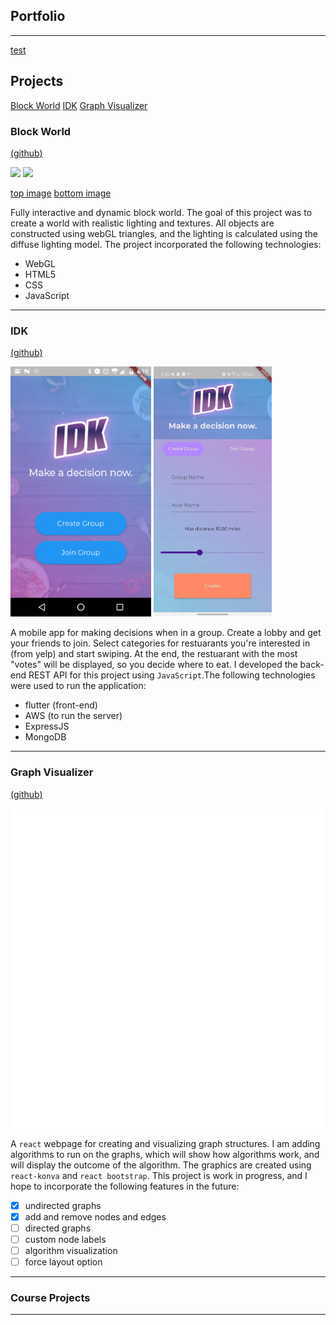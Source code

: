 ## Portfolio

---

[test](#course-projects)

## Projects

[Block World](#block-world) [IDK](#idk) [Graph Visualizer](#graph-visualizer)

### Block World

[(github)](https://github.com/kevinyluo/BlockWorld)

<p float="left">
    <img src="images/webgl.gif" width="500"/>
    <img src="images/webgl2.gif" width="500"/>
</p>

[top image](images/webgl.gif) [bottom image](images/webgl2.gif)

Fully interactive and dynamic block world. The goal of this project was to create a world with realistic lighting and textures. All objects are constructed using webGL triangles, and the lighting is calculated using the diffuse lighting model. The project incorporated the following technologies:

- WebGL
- HTML5
- CSS
- JavaScript

---

### IDK

[(github)](https://github.com/nachiketingle/same_home_diff_hacks/tree/backend)

<p float="left">
    <img src="images/IDK.gif" height="400"/>
    <img src="images/IDK2.jpg" height="400"/>
</p>

A mobile app for making decisions when in a group. Create a lobby and get your friends to join. Select categories for restuarants you're interested in (from yelp) and start swiping. At the end, the restuarant with the most "votes" will be displayed, so you decide where to eat. I developed the back-end REST API for this project using `JavaScript`.The following technologies were used to run the application:

- flutter (front-end)
- AWS (to run the server)
- ExpressJS
- MongoDB

---

### Graph Visualizer

[(github)](https://github.com/kevinyluo/graphs)

<p float="left">
    <img src="images/graphs.gif" width="500"/>
</p>

A `react` webpage for creating and visualizing graph structures. I am adding algorithms to run on the graphs, which will show how algorithms work, and will display the outcome of the algorithm. The graphics are created using `react-konva` and `react bootstrap`. This project is work in progress, and I hope to incorporate the following features in the future:

- [x] undirected graphs
- [x] add and remove nodes and edges
- [ ] directed graphs
- [ ] custom node labels
- [ ] algorithm visualization
- [ ] force layout option

---

### Course Projects

---
